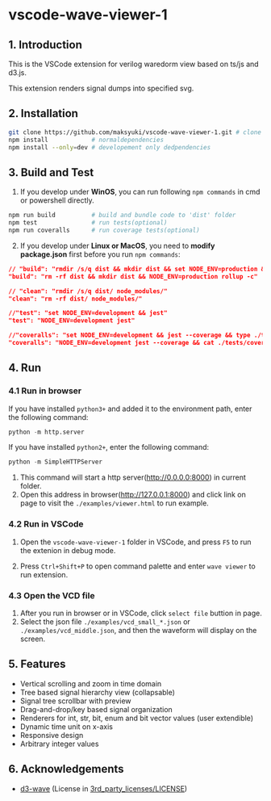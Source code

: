 # vscode-wave-viewer-1

## 1. Introduction
This is the VSCode extension for verilog waredorm view based on ts/js and d3.js.


This extension renders signal dumps into specified svg.

## 2. Installation
```bash
git clone https://github.com/maksyuki/vscode-wave-viewer-1.git # clone this library
npm install            # normaldependencies
npm install --only=dev # developement only dedpendencies
```
## 3. Build and Test
1. If you develop under **WinOS**, you can run following `npm commands` in cmd or powershell directly.
```bash
npm run build          # build and bundle code to 'dist' folder
npm test               # run tests(optional)
npm run coveralls      # run coverage tests(optional)
```
2. If you develop under **Linux or MacOS**, you need to **modify package.json** first  before you run `npm commands`:
```json
// "build": "rmdir /s/q dist && mkdir dist && set NODE_ENV=production && rollup -c"
"build": "rm -rf dist && mkdir dist && NODE_ENV=production rollup -c"

// "clean": "rmdir /s/q dist/ node_modules/"
"clean": "rm -rf dist/ node_modules/"

//"test": "set NODE_ENV=development && jest"
"test": "NODE_ENV=development jest"

//"coveralls": "set NODE_ENV=development && jest --coverage && type ./tests/coverage/lcov.info | coveralls"
"coveralls": "NODE_ENV=development jest --coverage && cat ./tests/coverage/lcov.info | coveralls"
```




## 4. Run
### 4.1 Run in browser
If you have installed `python3+` and added it to the environment path, enter the following command:
```python
python -m http.server
```
If you have installed `python2+`, enter the following command:
```python
python -m SimpleHTTPServer
```
1.  This command will start a http server(http://0.0.0.0:8000) in current folder.
2. Open this address in browser(http://127.0.0.1:8000) and click link on page to visit the `./examples/viewer.html` to run example.

### 4.2 Run in VSCode
1. Open the `vscode-wave-viewer-1` folder in VSCode, and press `F5` to run the extenion in debug mode.

2. Press `Ctrl+Shift+P` to open command palette and enter `wave viewer` to run extension.

### 4.3 Open the VCD file
1. After you run in browser or in VSCode, click `select file` buttion in page.
2. Select the json file `./examples/vcd_small_*.json` or `./examples/vcd_middle.json`, and then the waveform will display on the screen.

## 5. Features
* Vertical scrolling and zoom in time domain
* Tree based signal hierarchy view (collapsable)
* Signal tree scrollbar with preview
* Drag-and-drop/key based signal organization
* Renderers for int, str, bit, enum and bit vector values (user extendible)
* Dynamic time unit on x-axis
* Responsive design
* Arbitrary integer values

## 6. Acknowledgements
* [d3-wave](https://github.com/Nic30/d3-wave) (License in [3rd_party_licenses/LICENSE](3rd_party_licenses/LICENSE))


